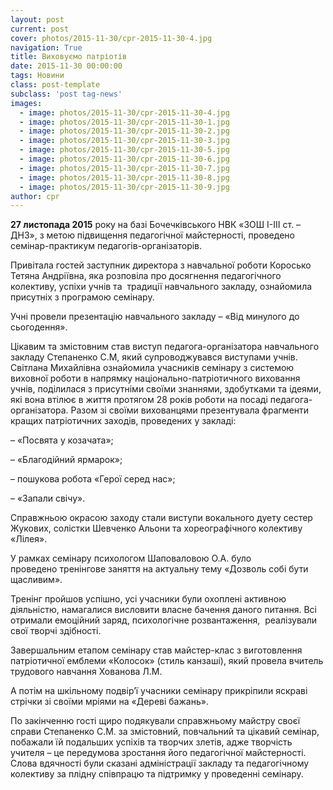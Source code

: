 ```yaml
---
layout: post
current: post
cover: photos/2015-11-30/cpr-2015-11-30-4.jpg
navigation: True
title: Виховуємо патріотів
date: 2015-11-30 00:00:00
tags: Новини
class: post-template
subclass: 'post tag-news'
images:
  - image: photos/2015-11-30/cpr-2015-11-30-4.jpg
  - image: photos/2015-11-30/cpr-2015-11-30-1.jpg
  - image: photos/2015-11-30/cpr-2015-11-30-2.jpg
  - image: photos/2015-11-30/cpr-2015-11-30-3.jpg
  - image: photos/2015-11-30/cpr-2015-11-30-5.jpg
  - image: photos/2015-11-30/cpr-2015-11-30-6.jpg
  - image: photos/2015-11-30/cpr-2015-11-30-7.jpg
  - image: photos/2015-11-30/cpr-2015-11-30-8.jpg
  - image: photos/2015-11-30/cpr-2015-11-30-9.jpg
author: cpr
---
```


**27 листопада 2015** року на базі Бочечківського НВК «ЗОШ І-ІІІ ст. – ДНЗ», з метою підвищення педагогічної майстерності, проведено семінар-практикум педагогів-організаторів.

Привітала гостей заступник директора з навчальної роботи Коросько Тетяна Андріївна, яка розповіла про досягнення педагогічного колективу, успіхи учнів та  традиції навчального закладу, ознайомила присутніх з програмою семінару.

Учні провели презентацію навчального закладу – «Від минулого до сьогодення».

Цікавим та змістовним став виступ педагога-організатора навчального закладу Степаненко С.М, який супроводжувався виступами учнів. Світлана Михайлівна ознайомила учасників семінару з системою виховної роботи в напрямку національно-патріотичного виховання учнів, поділилася з присутніми своїми знаннями, здобутками та ідеями, які вона втілює в життя протягом 28 років роботи на посаді педагога-організатора. Разом зі своїми вихованцями презентувала фрагменти кращих патріотичних заходів, проведених у закладі:

&#8211; «Посвята у козачата»;

&#8211; «Благодійний ярмарок»;

&#8211; пошукова робота «Герої серед нас»;

&#8211; «Запали свічу».

Справжньою окрасою заходу стали виступи вокального дуету сестер Жукових, солістки Шевченко Альони та хореографічного колективу «Лілея».

У рамках семінару психологом Шаповаловою О.А. було проведено тренінгове заняття на актуальну тему «Дозволь собі бути щасливим».

Тренінг пройшов успішно, усі учасники були охоплені активною діяльністю, намагалися висловити власне бачення даного питання. Всі отримали емоційний заряд, психологічне розвантаження,  реалізували свої творчі здібності.

Завершальним етапом семінару став майстер-клас з виготовлення патріотичної емблеми «Колосок» (стиль канзаші), який провела вчитель трудового навчання Хованова Л.М.

А потім на шкільному подвір’ї учасники семінару прикріпили яскраві стрічки зі своїми мріями на «Дереві бажань».

По закінченню гості щиро подякували справжньому майстру своєї справи Степаненко С.М. за змістовний, повчальний та цікавий семінар, побажали їй подальших успіхів та творчих злетів, адже творчість учителя – це передумова зростання його педагогічної майстерності. Слова вдячності були сказані адміністрації закладу та педагогічному колективу за плідну співпрацю та підтримку у проведенні семінару.
